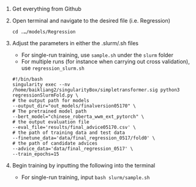 1. Get everything from Github
2. Open terminal and navigate to the desired file (i.e. Regression)
	```
	cd .…/models/Regression
	```
3. Adjust the parameters in either the .slurm/.sh files
	 - For single-run training, use ```sample.sh``` under the ```slurm``` folder
   - For multiple runs (for instance when carrying out cross validation), use ```regression_slurm.sh```
	```
	#!/bin/bash
	singularity exec --nv /home/baikliang2/singularityBox/simpletransformer.sig python3 regressionSlurmFold.py \
	# the output path for models
	--output_dir="out_models/finalversion05170" \
	# The pretrained model path
	--bert_model="chinese_roberta_wwm_ext_pytorch" \
	# the output evaluation file
	--eval_file='results/final_advice05170.csv' \
	# the path of training data and test data
	--finetune_data='data/final_regression_0517/fold0' \
	# the path of candidate advices
	--advice_data='data/final_regression_0517' \
	--train_epochs=15 
	```

4. Begin training by inputting the following into the terminal
	 - For single-run training, input ```bash slurm/sample.sh```
   
   
